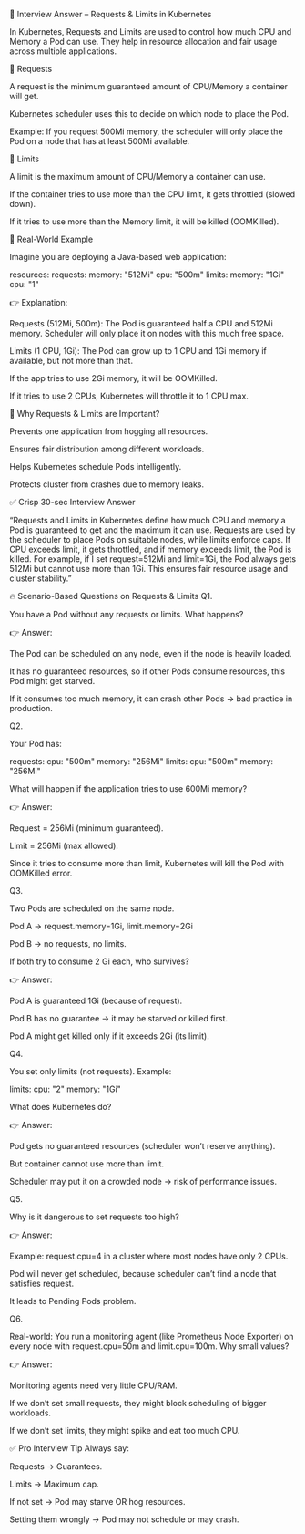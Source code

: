 📝 Interview Answer – Requests & Limits in Kubernetes

In Kubernetes, Requests and Limits are used to control how much CPU and Memory a Pod can use. They help in resource allocation and fair usage across multiple applications.

🔹 Requests

A request is the minimum guaranteed amount of CPU/Memory a container will get.

Kubernetes scheduler uses this to decide on which node to place the Pod.

Example: If you request 500Mi memory, the scheduler will only place the Pod on a node that has at least 500Mi available.

🔹 Limits

A limit is the maximum amount of CPU/Memory a container can use.

If the container tries to use more than the CPU limit, it gets throttled (slowed down).

If it tries to use more than the Memory limit, it will be killed (OOMKilled).

🔹 Real-World Example

Imagine you are deploying a Java-based web application:

resources:
  requests:
    memory: "512Mi"
    cpu: "500m"
  limits:
    memory: "1Gi"
    cpu: "1"


👉 Explanation:

Requests (512Mi, 500m): The Pod is guaranteed half a CPU and 512Mi memory. Scheduler will only place it on nodes with this much free space.

Limits (1 CPU, 1Gi): The Pod can grow up to 1 CPU and 1Gi memory if available, but not more than that.

If the app tries to use 2Gi memory, it will be OOMKilled.

If it tries to use 2 CPUs, Kubernetes will throttle it to 1 CPU max.

🔹 Why Requests & Limits are Important?

Prevents one application from hogging all resources.

Ensures fair distribution among different workloads.

Helps Kubernetes schedule Pods intelligently.

Protects cluster from crashes due to memory leaks.

✅ Crisp 30-sec Interview Answer

“Requests and Limits in Kubernetes define how much CPU and memory a Pod is guaranteed to get and the maximum it can use. Requests are used by the scheduler to place Pods on suitable nodes, while limits enforce caps. If CPU exceeds limit, it gets throttled, and if memory exceeds limit, the Pod is killed. For example, if I set request=512Mi and limit=1Gi, the Pod always gets 512Mi but cannot use more than 1Gi. This ensures fair resource usage and cluster stability.”


🔥 Scenario-Based Questions on Requests & Limits
Q1.

You have a Pod without any requests or limits. What happens?

👉 Answer:

The Pod can be scheduled on any node, even if the node is heavily loaded.

It has no guaranteed resources, so if other Pods consume resources, this Pod might get starved.

If it consumes too much memory, it can crash other Pods → bad practice in production.

Q2.

Your Pod has:

requests:
  cpu: "500m"
  memory: "256Mi"
limits:
  cpu: "500m"
  memory: "256Mi"


What will happen if the application tries to use 600Mi memory?

👉 Answer:

Request = 256Mi (minimum guaranteed).

Limit = 256Mi (max allowed).

Since it tries to consume more than limit, Kubernetes will kill the Pod with OOMKilled error.

Q3.

Two Pods are scheduled on the same node.

Pod A → request.memory=1Gi, limit.memory=2Gi

Pod B → no requests, no limits.

If both try to consume 2 Gi each, who survives?

👉 Answer:

Pod A is guaranteed 1Gi (because of request).

Pod B has no guarantee → it may be starved or killed first.

Pod A might get killed only if it exceeds 2Gi (its limit).

Q4.

You set only limits (not requests). Example:

limits:
  cpu: "2"
  memory: "1Gi"


What does Kubernetes do?

👉 Answer:

Pod gets no guaranteed resources (scheduler won’t reserve anything).

But container cannot use more than limit.

Scheduler may put it on a crowded node → risk of performance issues.

Q5.

Why is it dangerous to set requests too high?

👉 Answer:

Example: request.cpu=4 in a cluster where most nodes have only 2 CPUs.

Pod will never get scheduled, because scheduler can’t find a node that satisfies request.

It leads to Pending Pods problem.

Q6.

Real-world: You run a monitoring agent (like Prometheus Node Exporter) on every node with request.cpu=50m and limit.cpu=100m. Why small values?

👉 Answer:

Monitoring agents need very little CPU/RAM.

If we don’t set small requests, they might block scheduling of bigger workloads.

If we don’t set limits, they might spike and eat too much CPU.

✅ Pro Interview Tip
Always say:

Requests → Guarantees.

Limits → Maximum cap.

If not set → Pod may starve OR hog resources.

Setting them wrongly → Pod may not schedule or may crash.

